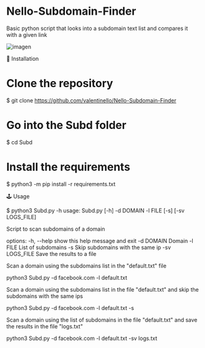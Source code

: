 # Nello-Subdomain-Finder


Basic python script that looks into a subdomain text list and compares it with a given link



![imagen](https://user-images.githubusercontent.com/80414186/185537564-1007df05-a247-47f9-867c-073fac8b958a.png)

🔧 Installation

# Clone the repository
$ git clone https://github.com/valentinello/Nello-Subdomain-Finder

# Go into the Subd folder
$ cd Subd

# Install the requirements
$ python3 -m pip install -r requirements.txt

🕹 Usage

$ python3 Subd.py -h
usage: Subd.py [-h] -d DOMAIN -l FILE [-s] [-sv LOGS_FILE]

Script to scan subdomains of a domain

options:
  -h, --help     show this help message and exit
  -d DOMAIN      Domain
  -l FILE        List of subdomains
  -s             Skip subdomains with the same ip
  -sv LOGS_FILE  Save the results to a file
  

Scan a domain using the subdomains list in the "default.txt" file

python3 Subd.py -d facebook.com -l default.txt

Scan a domain using the subdomains list in the file "default.txt" and skip the subdomains with the same ips

python3 Subd.py -d facebook.com -l default.txt -s

Scan a domain using the list of subdomains in the file "default.txt" and save the results in the file "logs.txt"

python3 Subd.py -d facebook.com -l default.txt -sv logs.txt
